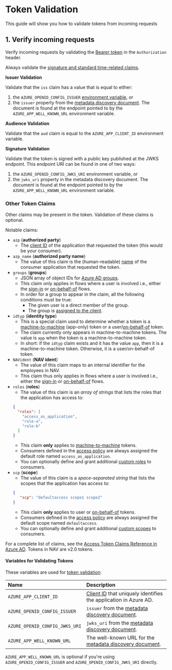 # Token Validation
This guide will show you how to validate tokens from incoming requests

## 1. Verify incoming requests
Verify incoming requests by validating the [Bearer token](../../../explanation/authnz/concepts/tokens.md#bearer-token) in the `Authorization` header.

Always validate the [signature and standard time-related claims](../../../explanation/concepts/tokens.md#token-validation).

**Issuer Validation**

Validate that the `iss` claim has a value that is equal to either:

1. the `AZURE_OPENID_CONFIG_ISSUER` [environment variable](#variables-for-validating-tokens), or 
2. the `issuer` property from the [metadata discovery document](../concepts/actors.md#well-known-url-metadata-document).
    The document is found at the endpoint pointed to by the `AZURE_APP_WELL_KNOWN_URL` environment variable.

**Audience Validation**

Validate that the `aud` claim is equal to the `AZURE_APP_CLIENT_ID` environment variable.

**Signature Validation**

Validate that the token is signed with a public key published at the JWKS endpoint.
This endpoint URI can be found in one of two ways:

1. the `AZURE_OPENID_CONFIG_JWKS_URI` environment variable, or
2. the `jwks_uri` property in the metadata discovery document.
   The document is found at the endpoint pointed to by the `AZURE_APP_WELL_KNOWN_URL` environment variable.

### Other Token Claims

Other claims may be present in the token.
Validation of these claims is optional.

Notable claims:

- `azp` (**authorized party**)
    - The [client ID](../concepts/actors.md#client-id) of the application that requested the token (this would be your consumer).
- `azp_name` (**authorized party name**)
    - The value of this claim is the (human-readable) [name](README.md#client-name) of the consumer application that requested the token.
- `groups` (**groups**)
    - JSON array of object IDs for [Azure AD groups](README.md#groups).
    - This claim only applies in flows where a user is involved i.e., either the [sign-in](#openid-connect-authorization-code-flow) or [on-behalf-of](#oauth-20-on-behalf-of-grant) flows.
    - In order for a group to appear in the claim, all the following conditions must be true:
        - The given user is a direct member of the group.
        - The group is [assigned to the client](configuration.md#groups).
- `idtyp` (**identity type**)
    - This is a special claim used to determine whether a token is a [machine-to-machine](#oauth-20-client-credentials-grant) (app-only) token or a user/[on-behalf-of](#oauth-20-on-behalf-of-grant) token.
    - The claim currently only appears in machine-to-machine tokens. The value is `app` when the token is a machine-to-machine token.
    - In short: if the `idtyp` claim exists and it has the value `app`, then it is a machine-to-machine token. Otherwise, it is a user/on-behalf-of token.
- `NAVident` (**NAV ident**)
    - The value of this claim maps to an internal identifier for the employees in NAV.
    - This claim thus only applies in flows where a user is involved i.e., either the [sign-in](#openid-connect-authorization-code-flow) or [on-behalf-of](#oauth-20-on-behalf-of-grant) flows.
- `roles` (**roles**)
    - The value of this claim is an _array of strings_ that lists the roles that the application has access to:
    ```json
    {
      "roles": [
        "access_as_application",
        "role-a",
        "role-b"
      ]
    }
    ```
    - This claim **only** applies to [machine-to-machine](#oauth-20-client-credentials-grant) tokens.
    - Consumers defined in the [access policy](configuration.md#applications) are always assigned the default role named `access_as_application`.
    - You can optionally define and grant additional [custom roles](configuration.md#custom-roles) to consumers.
- `scp` (**scope**)
    - The value of this claim is a _space-separated string_ that lists the scopes that the application has access to:
    ```json
    {
       "scp": "defaultaccess scope1 scope2"
    }
    ```
    - This claim **only** applies to user or [on-behalf-of](#oauth-20-on-behalf-of-grant) tokens.
    - Consumers defined in the [access policy](configuration.md#applications) are always assigned the default scope named `defaultaccess`.
    - You can optionally define and grant additional [custom scopes](configuration.md#custom-scopes) to consumers.

For a complete list of claims, see the [Access Token Claims Reference in Azure AD](https://learn.microsoft.com/en-us/azure/active-directory/develop/access-token-claims-reference).
Tokens in NAV are v2.0 tokens.

#### Variables for Validating Tokens

These variables are used for [token validation](#token-validation):

| Name                           | Description                                                                                                       |
|:-------------------------------|:------------------------------------------------------------------------------------------------------------------|
| `AZURE_APP_CLIENT_ID`          | [Client ID](../concepts/actors.md#client-id) that uniquely identifies the application in Azure AD.                |
| `AZURE_OPENID_CONFIG_ISSUER`   | `issuer` from the [metadata discovery document](../concepts/actors.md#issuer).                                    |
| `AZURE_OPENID_CONFIG_JWKS_URI` | `jwks_uri` from the [metadata discovery document](../concepts/actors.md#jwks-endpoint-public-keys).               |
| `AZURE_APP_WELL_KNOWN_URL`     | The well-known URL for the [metadata discovery document](../concepts/actors.md#well-known-url-metadata-document). |

`AZURE_APP_WELL_KNOWN_URL` is optional if you're using `AZURE_OPENID_CONFIG_ISSUER` and `AZURE_OPENID_CONFIG_JWKS_URI` directly.